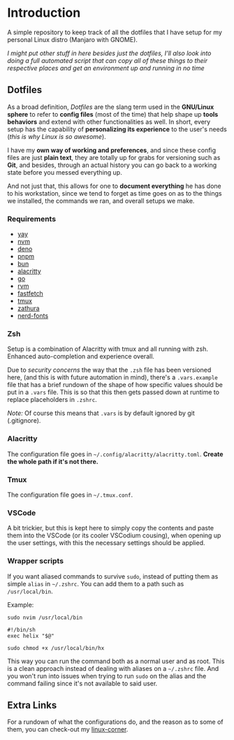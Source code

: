 # Introduction

A simple repository to keep track of all the dotfiles that I have setup for my
personal Linux distro (Manjaro with GNOME).

_I might put other stuff in here besides just the dotfiles, I'll also look into
doing a full automated script that can copy all of these things to their respective
places and get an environment up and running in no time_

## Dotfiles

As a broad definition, _Dotfiles_ are the slang term used in the **GNU/Linux sphere**
to refer to **config files** (most of the time) that help shape up **tools behaviors**
and extend with other functionalities as well. In short, every setup has the
capability of **personalizing its experience** to the user's needs (_this is why Linux
is so awesome_).

I have my **own way of working and preferences**, and since these config files are
just **plain text**, they are totally up for grabs for versioning such as **Git**,
and besides, through an actual history you can go back to a working state before
you messed everything up.

And not just that, this allows for one to **document everything** he has done to his
workstation, since we tend to forget as time goes on as to the things we installed,
the commands we ran, and overall setups we make.

### Requirements

- [yay](https://itsfoss.com/install-yay-arch-linux/)
- [nvm](https://github.com/nvm-sh/nvm?tab=readme-ov-file#installing-and-updating)
- [deno](https://docs.deno.com/runtime/getting_started/installation/)
- [pnpm](https://pnpm.io/installation)
- [bun](https://bun.com/docs/installation)
- [alacritty](https://github.com/alacritty/alacritty/blob/master/INSTALL.md)
- [go](https://go.dev/doc/install)
- [rvm](https://rvm.io/rvm/install)
- [fastfetch](https://itsfoss.com/install-yay-arch-linux/)
- [tmux](https://github.com/tmux/tmux/wiki/Installing)
- [zathura](https://archlinux.org/packages/extra/x86_64/zathura/)
- [nerd-fonts](https://archlinux.org/groups/any/nerd-fonts/)

### Zsh

Setup is a combination of Alacritty with tmux and all running with zsh. Enhanced
auto-completion and experience overall.

Due to _security concerns_ the way that the `.zsh` file has been versioned here,
(and this is with future automation in mind), there's a `.vars.example` file that
has a brief rundown of the shape of how specific values should be put in a `.vars`
file. This is so that this then gets passed down at runtime to replace placeholders
in `.zshrc`.

_Note:_ Of course this means that `.vars` is by default ignored by git (.gitignore).

### Alacritty

The configuration file goes in `~/.config/alacritty/alacritty.toml`. **Create the whole
path if it's not there.**

### Tmux

The configuration file goes in `~/.tmux.conf`.

### VSCode

A bit trickier, but this is kept here to simply copy the contents and paste them
into the VSCode (or its cooler VSCodium cousing), when opening up the user settings,
with this the necessary settings should be applied.

### Wrapper scripts

If you want aliased commands to survive `sudo`, instead of putting them as simple
`alias` in `~/.zshrc`. You can add them to a path such as `/usr/local/bin`.

Example:

```
sudo nvim /usr/local/bin

#!/bin/sh
exec helix "$@"

sudo chmod +x /usr/local/bin/hx
```

This way you can run the command both as a normal user and as root. This is
a clean approach instead of dealing with aliases on a `~/.zshrc` file. And you
won't run into issues when trying to run `sudo` on the alias and the command
failing since it's not available to said user.

## Extra Links

For a rundown of what the configurations do, and the reason as to some of them,
you can check-out my [linux-corner](https://linux-corner.dsbalderrama.top/).
